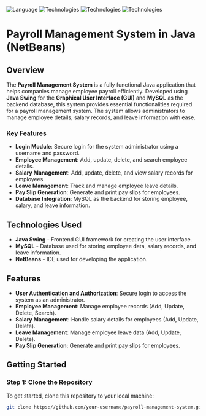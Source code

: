 ![Language](https://img.shields.io/badge/language-Java%20-red.svg)
![Technologies](https://img.shields.io/badge/technologies-Java_Swing%20-blue.svg)
![Technologies](https://img.shields.io/badge/technologies-MySQL%20-yellow.svg)
![Technologies](https://img.shields.io/badge/technologies-NetBeans%20-orange.svg)

# Payroll Management System in Java (NetBeans)

## Overview

The **Payroll Management System** is a fully functional Java application that helps companies manage employee payroll efficiently. Developed using **Java Swing** for the **Graphical User Interface (GUI)** and **MySQL** as the backend database, this system provides essential functionalities required for a payroll management system. The system allows administrators to manage employee details, salary records, and leave information with ease.

### Key Features

- **Login Module**: Secure login for the system administrator using a username and password.
- **Employee Management**: Add, update, delete, and search employee details.
- **Salary Management**: Add, update, delete, and view salary records for employees.
- **Leave Management**: Track and manage employee leave details.
- **Pay Slip Generation**: Generate and print pay slips for employees.
- **Database Integration**: MySQL as the backend for storing employee, salary, and leave information.

## Technologies Used

- **Java Swing** - Frontend GUI framework for creating the user interface.
- **MySQL** - Database used for storing employee data, salary records, and leave information.
- **NetBeans** - IDE used for developing the application.

## Features

- **User Authentication and Authorization**: Secure login to access the system as an administrator.
- **Employee Management**: Manage employee records (Add, Update, Delete, Search).
- **Salary Management**: Handle salary details for employees (Add, Update, Delete).
- **Leave Management**: Manage employee leave data (Add, Update, Delete).
- **Pay Slip Generation**: Generate and print pay slips for employees.

## Getting Started

### Step 1: Clone the Repository

To get started, clone this repository to your local machine:

```bash
git clone https://github.com/your-username/payroll-management-system.git




